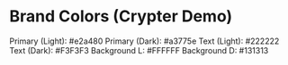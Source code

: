 # Brand Colors (Crypter Demo)

Primary (Light): #e2a480
Primary (Dark): #a3775e
Text (Light): #222222
Text (Dark): #F3F3F3
Background L: #FFFFFF
Background D: #131313
